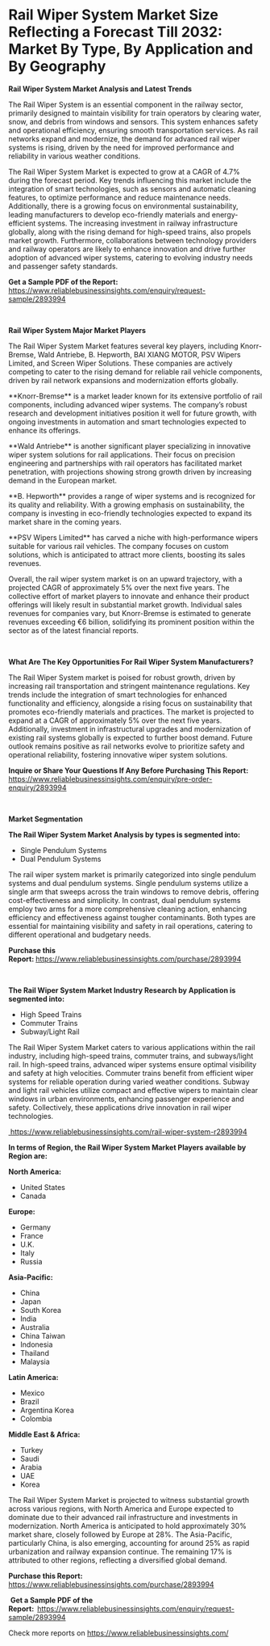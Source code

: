<p><h1>Rail Wiper System Market Size Reflecting a Forecast Till 2032: Market By Type, By Application and By Geography</h1></p><p><strong>Rail Wiper System Market Analysis and Latest Trends</strong></p>
<p><p>The Rail Wiper System is an essential component in the railway sector, primarily designed to maintain visibility for train operators by clearing water, snow, and debris from windows and sensors. This system enhances safety and operational efficiency, ensuring smooth transportation services. As rail networks expand and modernize, the demand for advanced rail wiper systems is rising, driven by the need for improved performance and reliability in various weather conditions.</p><p>The Rail Wiper System Market is expected to grow at a CAGR of 4.7% during the forecast period. Key trends influencing this market include the integration of smart technologies, such as sensors and automatic cleaning features, to optimize performance and reduce maintenance needs. Additionally, there is a growing focus on environmental sustainability, leading manufacturers to develop eco-friendly materials and energy-efficient systems. The increasing investment in railway infrastructure globally, along with the rising demand for high-speed trains, also propels market growth. Furthermore, collaborations between technology providers and railway operators are likely to enhance innovation and drive further adoption of advanced wiper systems, catering to evolving industry needs and passenger safety standards.</p></p>
<p><strong>Get a Sample PDF of the Report:&nbsp;</strong> <a href="https://www.reliablebusinessinsights.com/enquiry/request-sample/2893994?utm_campaign=3113&utm_medium=2&utm_source=Github&utm_content=ia&utm_term=15032025&utm_id=rail-wiper-system">https://www.reliablebusinessinsights.com/enquiry/request-sample/2893994</a></p>
<p>&nbsp;</p>
<p><strong>Rail Wiper System Major Market Players</strong></p>
<p><p>The Rail Wiper System Market features several key players, including Knorr-Bremse, Wald Antriebe, B. Hepworth, BAI XIANG MOTOR, PSV Wipers Limited, and Screen Wiper Solutions. These companies are actively competing to cater to the rising demand for reliable rail vehicle components, driven by rail network expansions and modernization efforts globally.</p><p>**Knorr-Bremse** is a market leader known for its extensive portfolio of rail components, including advanced wiper systems. The company’s robust research and development initiatives position it well for future growth, with ongoing investments in automation and smart technologies expected to enhance its offerings.</p><p>**Wald Antriebe** is another significant player specializing in innovative wiper system solutions for rail applications. Their focus on precision engineering and partnerships with rail operators has facilitated market penetration, with projections showing strong growth driven by increasing demand in the European market.</p><p>**B. Hepworth** provides a range of wiper systems and is recognized for its quality and reliability. With a growing emphasis on sustainability, the company is investing in eco-friendly technologies expected to expand its market share in the coming years.</p><p>**PSV Wipers Limited** has carved a niche with high-performance wipers suitable for various rail vehicles. The company focuses on custom solutions, which is anticipated to attract more clients, boosting its sales revenues.</p><p>Overall, the rail wiper system market is on an upward trajectory, with a projected CAGR of approximately 5% over the next five years. The collective effort of market players to innovate and enhance their product offerings will likely result in substantial market growth. Individual sales revenues for companies vary, but Knorr-Bremse is estimated to generate revenues exceeding €6 billion, solidifying its prominent position within the sector as of the latest financial reports.</p></p>
<p>&nbsp;</p>
<p><strong>What Are The Key Opportunities For Rail Wiper System Manufacturers?</strong></p>
<p><p>The Rail Wiper System market is poised for robust growth, driven by increasing rail transportation and stringent maintenance regulations. Key trends include the integration of smart technologies for enhanced functionality and efficiency, alongside a rising focus on sustainability that promotes eco-friendly materials and practices. The market is projected to expand at a CAGR of approximately 5% over the next five years. Additionally, investment in infrastructural upgrades and modernization of existing rail systems globally is expected to further boost demand. Future outlook remains positive as rail networks evolve to prioritize safety and operational reliability, fostering innovative wiper system solutions.</p></p>
<p><strong>Inquire or Share Your Questions If Any Before Purchasing This Report:</strong> <a href="https://www.reliablebusinessinsights.com/enquiry/pre-order-enquiry/2893994?utm_campaign=3113&utm_medium=2&utm_source=Github&utm_content=ia&utm_term=15032025&utm_id=rail-wiper-system">https://www.reliablebusinessinsights.com/enquiry/pre-order-enquiry/2893994</a></p>
<p>&nbsp;</p>
<p><strong>Market Segmentation</strong></p>
<p><strong>The Rail Wiper System Market Analysis by types is segmented into:</strong></p>
<p><ul><li>Single Pendulum Systems</li><li>Dual Pendulum Systems</li></ul></p>
<p><p>The rail wiper system market is primarily categorized into single pendulum systems and dual pendulum systems. Single pendulum systems utilize a single arm that sweeps across the train windows to remove debris, offering cost-effectiveness and simplicity. In contrast, dual pendulum systems employ two arms for a more comprehensive cleaning action, enhancing efficiency and effectiveness against tougher contaminants. Both types are essential for maintaining visibility and safety in rail operations, catering to different operational and budgetary needs.</p></p>
<p><strong>Purchase this Report:&nbsp;</strong><a href="https://www.reliablebusinessinsights.com/purchase/2893994?utm_campaign=3113&utm_medium=2&utm_source=Github&utm_content=ia&utm_term=15032025&utm_id=rail-wiper-system">https://www.reliablebusinessinsights.com/purchase/2893994</a></p>
<p>&nbsp;</p>
<p><strong>The Rail Wiper System Market Industry Research by Application is segmented into:</strong></p>
<p><ul><li>High Speed Trains</li><li>Commuter Trains</li><li>Subway/Light Rail</li></ul></p>
<p><p>The Rail Wiper System Market caters to various applications within the rail industry, including high-speed trains, commuter trains, and subways/light rail. In high-speed trains, advanced wiper systems ensure optimal visibility and safety at high velocities. Commuter trains benefit from efficient wiper systems for reliable operation during varied weather conditions. Subway and light rail vehicles utilize compact and effective wipers to maintain clear windows in urban environments, enhancing passenger experience and safety. Collectively, these applications drive innovation in rail wiper technologies.</p></p>
<p><a href="https://www.reliablebusinessinsights.com/rail-wiper-system-r2893994?utm_campaign=3113&utm_medium=2&utm_source=Github&utm_content=ia&utm_term=15032025&utm_id=rail-wiper-system">&nbsp;https://www.reliablebusinessinsights.com/rail-wiper-system-r2893994</a></p>
<p><strong>In terms of Region, the Rail Wiper System Market Players available by Region are:</strong></p>
<p>
    <p> <strong> North America: </strong>
        <ul>
            <li>United States</li>
            <li>Canada</li>
        </ul>
        </p> 
    <p> <strong> Europe: </strong>
        <ul>
            <li>Germany</li>
            <li>France</li>
            <li>U.K.</li>
            <li>Italy</li>
            <li>Russia</li>
        </ul>
        </p> 
    <p> <strong> Asia-Pacific: </strong>
        <ul>
            <li>China</li>
            <li>Japan</li>
            <li>South Korea</li>
            <li>India</li>
            <li>Australia</li>
            <li>China Taiwan</li>
            <li>Indonesia</li>
            <li>Thailand</li>
            <li>Malaysia</li>
        </ul>
        </p> 
    <p> <strong> Latin America: </strong>
        <ul>
            <li>Mexico</li>
            <li>Brazil</li>
            <li>Argentina Korea</li>
            <li>Colombia</li>
        </ul>
        </p> 
    <p> <strong> Middle East & Africa: </strong>
        <ul>
            <li>Turkey</li>
            <li>Saudi</li>
            <li>Arabia</li>
            <li>UAE</li>
            <li>Korea</li>
        </ul>
    </p>
    </p>
<p><p>The Rail Wiper System Market is projected to witness substantial growth across various regions, with North America and Europe expected to dominate due to their advanced rail infrastructure and investments in modernization. North America is anticipated to hold approximately 30% market share, closely followed by Europe at 28%. The Asia-Pacific, particularly China, is also emerging, accounting for around 25% as rapid urbanization and railway expansion continue. The remaining 17% is attributed to other regions, reflecting a diversified global demand.</p></p>
<p><strong>Purchase this Report: </strong><a href="https://www.reliablebusinessinsights.com/purchase/2893994?utm_campaign=3113&utm_medium=2&utm_source=Github&utm_content=ia&utm_term=15032025&utm_id=rail-wiper-system">https://www.reliablebusinessinsights.com/purchase/2893994</a></p>
<p>&nbsp;<strong>Get a Sample PDF of the Report:&nbsp;&nbsp;</strong><a href="https://www.reliablebusinessinsights.com/enquiry/request-sample/2893994?utm_campaign=3113&utm_medium=2&utm_source=Github&utm_content=ia&utm_term=15032025&utm_id=rail-wiper-system">https://www.reliablebusinessinsights.com/enquiry/request-sample/2893994</a></p>
<p><strong></strong></p>
<p>Check more reports on <a href="https://www.reliablebusinessinsights.com/?utm_campaign=3113&utm_medium=2&utm_source=Github&utm_content=ia&utm_term=15032025&utm_id=rail-wiper-system">https://www.reliablebusinessinsights.com/</a></p>